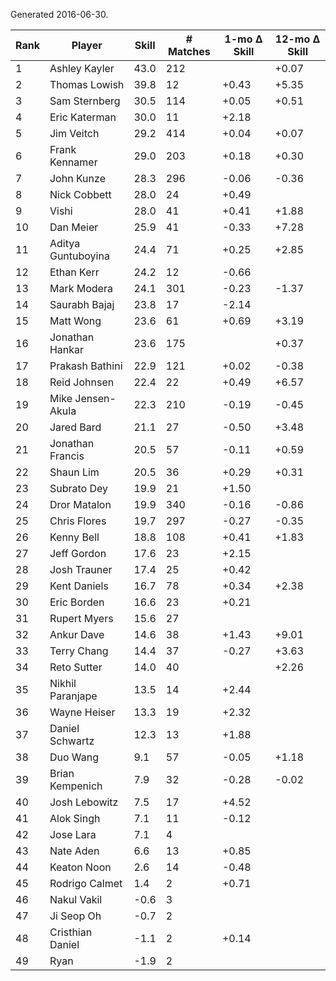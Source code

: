 Generated 2016-06-30.

| Rank | Player             | Skill | # Matches | 1-mo Δ Skill | 12-mo Δ Skill |
|------|--------------------|-------|-----------|--------------|---------------|
|    1 | Ashley Kayler      |  43.0 |       212 |              |         +0.07 |
|    2 | Thomas Lowish      |  39.8 |        12 |        +0.43 |         +5.35 |
|    3 | Sam Sternberg      |  30.5 |       114 |        +0.05 |         +0.51 |
|    4 | Eric Katerman      |  30.0 |        11 |        +2.18 |               |
|    5 | Jim Veitch         |  29.2 |       414 |        +0.04 |         +0.07 |
|    6 | Frank Kennamer     |  29.0 |       203 |        +0.18 |         +0.30 |
|    7 | John Kunze         |  28.3 |       296 |        -0.06 |         -0.36 |
|    8 | Nick Cobbett       |  28.0 |        24 |        +0.49 |               |
|    9 | Vishi              |  28.0 |        41 |        +0.41 |         +1.88 |
|   10 | Dan Meier          |  25.9 |        41 |        -0.33 |         +7.28 |
|   11 | Aditya Guntuboyina |  24.4 |        71 |        +0.25 |         +2.85 |
|   12 | Ethan Kerr         |  24.2 |        12 |        -0.66 |               |
|   13 | Mark Modera        |  24.1 |       301 |        -0.23 |         -1.37 |
|   14 | Saurabh Bajaj      |  23.8 |        17 |        -2.14 |               |
|   15 | Matt Wong          |  23.6 |        61 |        +0.69 |         +3.19 |
|   16 | Jonathan Hankar    |  23.6 |       175 |              |         +0.37 |
|   17 | Prakash Bathini    |  22.9 |       121 |        +0.02 |         -0.38 |
|   18 | Reid Johnsen       |  22.4 |        22 |        +0.49 |         +6.57 |
|   19 | Mike Jensen-Akula  |  22.3 |       210 |        -0.19 |         -0.45 |
|   20 | Jared Bard         |  21.1 |        27 |        -0.50 |         +3.48 |
|   21 | Jonathan Francis   |  20.5 |        57 |        -0.11 |         +0.59 |
|   22 | Shaun Lim          |  20.5 |        36 |        +0.29 |         +0.31 |
|   23 | Subrato Dey        |  19.9 |        21 |        +1.50 |               |
|   24 | Dror Matalon       |  19.9 |       340 |        -0.16 |         -0.86 |
|   25 | Chris Flores       |  19.7 |       297 |        -0.27 |         -0.35 |
|   26 | Kenny Bell         |  18.8 |       108 |        +0.41 |         +1.83 |
|   27 | Jeff Gordon        |  17.6 |        23 |        +2.15 |               |
|   28 | Josh Trauner       |  17.4 |        25 |        +0.42 |               |
|   29 | Kent Daniels       |  16.7 |        78 |        +0.34 |         +2.38 |
|   30 | Eric Borden        |  16.6 |        23 |        +0.21 |               |
|   31 | Rupert Myers       |  15.6 |        27 |              |               |
|   32 | Ankur Dave         |  14.6 |        38 |        +1.43 |         +9.01 |
|   33 | Terry Chang        |  14.4 |        37 |        -0.27 |         +3.63 |
|   34 | Reto Sutter        |  14.0 |        40 |              |         +2.26 |
|   35 | Nikhil Paranjape   |  13.5 |        14 |        +2.44 |               |
|   36 | Wayne Heiser       |  13.3 |        19 |        +2.32 |               |
|   37 | Daniel Schwartz    |  12.3 |        13 |        +1.88 |               |
|   38 | Duo Wang           |   9.1 |        57 |        -0.05 |         +1.18 |
|   39 | Brian Kempenich    |   7.9 |        32 |        -0.28 |         -0.02 |
|   40 | Josh Lebowitz      |   7.5 |        17 |        +4.52 |               |
|   41 | Alok Singh         |   7.1 |        11 |        -0.12 |               |
|   42 | Jose Lara          |   7.1 |         4 |              |               |
|   43 | Nate Aden          |   6.6 |        13 |        +0.85 |               |
|   44 | Keaton Noon        |   2.6 |        14 |        -0.48 |               |
|   45 | Rodrigo Calmet     |   1.4 |         2 |        +0.71 |               |
|   46 | Nakul Vakil        |  -0.6 |         3 |              |               |
|   47 | Ji Seop Oh         |  -0.7 |         2 |              |               |
|   48 | Cristhian Daniel   |  -1.1 |         2 |        +0.14 |               |
|   49 | Ryan               |  -1.9 |         2 |              |               |